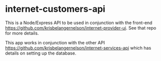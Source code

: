 # internet-customers-api

This is a Node/Express API to be used in conjunction with the front-end https://github.com/krisbelangernelson/internet-provider-ui. See that repo for more details.

This app works in conjunction with the other API https://github.com/krisbelangernelson/internet-services-api which has details on setting up the database.
